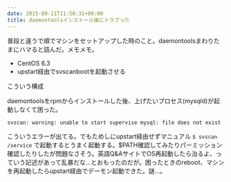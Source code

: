 ```yaml
---
date: 2015-09-11T11:50:31+09:00
title: daemontoolsインストール後にトラブった
---
```


普段と違うで順でマシンをセットアップした時のこと。daemontoolsまわりたまにハマると詰んだ。メモメモ。

<!--more-->

* CentOS 6.3
* upstart経由でsvscanbootを起動させる

こういう構成

daemontoolsをrpmからインストールした後、上げたいプロセス(mysqld)が起動しなくて困った。

```
svscan: warning: unable to start supervise mysql: file does not exist
```

こういうエラーが出てる。でもためしにupstart経由せずマニュアル `$ svscan /service` で起動するとうまく起動する。$PATH確認してみたりパーミッション確認したりしたが問題なさそう。英語Q&AサイトでOS再起動したら治るよ、っていう記述があって乱暴だな...とおもったのだが。困ったときのreboot、マシンを再起動したらupstart経由でデーモン起動できた。謎...。

